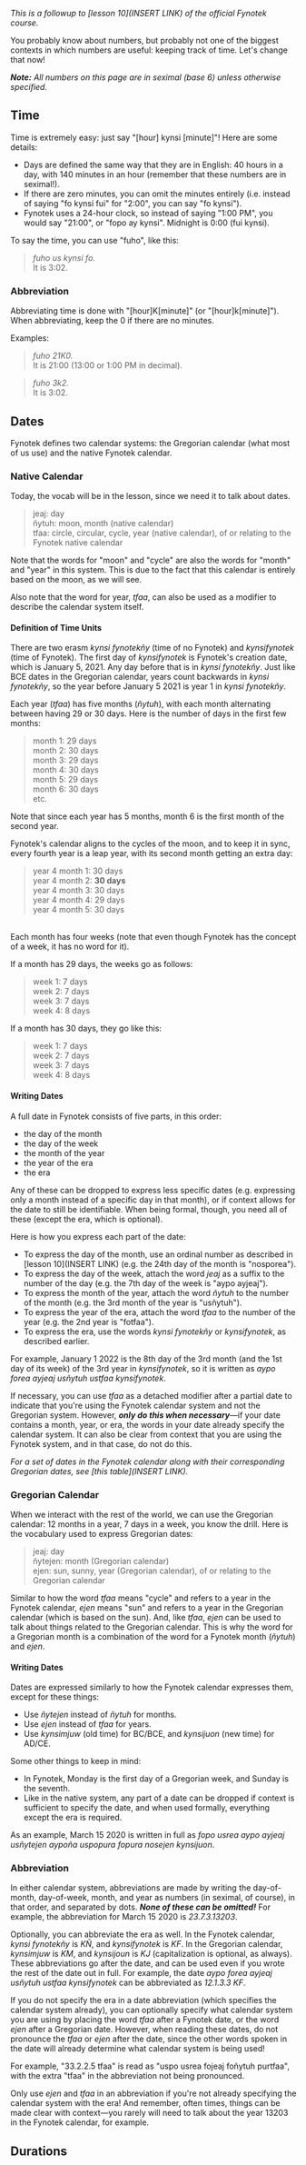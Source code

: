 *This is a followup to [lesson 10](INSERT LINK) of the official Fynotek course.*

You probably know about numbers, but probably not one of the biggest contexts in which numbers are useful: keeping track of time. Let's change that now!

***Note:** All numbers on this page are in seximal (base 6) unless otherwise specified.*

## Time
Time is extremely easy: just say "[hour] kynsi [minute]"! Here are some details:
- Days are defined the same way that they are in English: 40 hours in a day, with 140 minutes in an hour (remember that these numbers are in seximal!).
- If there are zero minutes, you can omit the minutes entirely (i.e. instead of saying "fo kynsi fui" for "2:00", you can say "fo kynsi").
- Fynotek uses a 24-hour clock, so instead of saying "1:00 PM", you would say "21:00", or "fopo ay kynsi". Midnight is 0:00 (fui kynsi).

To say the time, you can use "fuho", like this:
> *fuho us kynsi fo.*\
> It is 3:02.

### Abbreviation
Abbreviating time is done with "[hour]K[minute]" (or "[hour]k[minute]"). When abbreviating, keep the 0 if there are no minutes.

Examples:
> *fuho 21K0.*\
> It is 21:00 (13:00 or 1:00 PM in decimal).

> *fuho 3k2.*\
> It is 3:02.

## Dates
Fynotek defines two calendar systems: the Gregorian calendar (what most of us use) and the native Fynotek calendar.

### Native Calendar
Today, the vocab will be in the lesson, since we need it to talk about dates.
> jeaj: day\
> ñytuh: moon, month (native calendar)\
> tfaa: circle, circular, cycle, year (native calendar), of or relating to the Fynotek native calendar

Note that the words for "moon" and "cycle" are also the words for "month" and "year" in this system. This is due to the fact that this calendar is entirely based on the moon, as we will see.

Also note that the word for year, *tfaa*, can also be used as a modifier to describe the calendar system itself.

#### Definition of Time Units
There are two erasm *kynsi fynotekñy* (time of no Fynotek) and *kynsifynotek* (time of Fynotek). The first day of *kynsifynotek* is Fynotek's creation date, which is January 5, 2021. Any day before that is in *kynsi fynotekñy*. Just like BCE dates in the Gregorian calendar, years count backwards in *kynsi fynotekñy*, so the year before January 5 2021 is year 1 in *kynsi fynotekñy*.

Each year (*tfaa*) has five months (*ñytuh*), with each month alternating between having 29 or 30 days. Here is the number of days in the first few months:
> month 1: 29 days\
> month 2: 30 days\
> month 3: 29 days\
> month 4: 30 days\
> month 5: 29 days\
> month 6: 30 days\
> etc.

Note that since each year has 5 months, month 6 is the first month of the second year.

Fynotek's calendar aligns to the cycles of the moon, and to keep it in sync, every fourth year is a leap year, with its second month getting an extra day:
> year 4 month 1: 30 days\
> year 4 month 2: **30 days**\
> year 4 month 3: 30 days\
> year 4 month 4: 29 days\
> year 4 month 5: 30 days
<br>
Each month has four weeks (note that even though Fynotek has the concept of a week, it has no word for it).

If a month has 29 days, the weeks go as follows:
> week 1: 7 days\
> week 2: 7 days\
> week 3: 7 days\
> week 4: 8 days

If a month has 30 days, they go like this:
> week 1: 7 days\
> week 2: 7 days\
> week 3: 7 days\
> week 4: 8 days

#### Writing Dates
A full date in Fynotek consists of five parts, in this order:
- the day of the month
- the day of the week
- the month of the year
- the year of the era
- the era

Any of these can be dropped to express less specific dates (e.g. expressing only a month instead of a specific day in that month), or if context allows for the date to still be identifiable. When being formal, though, you need all of these (except the era, which is optional).

Here is how you express each part of the date:
- To express the day of the month, use an ordinal number as described in [lesson 10](INSERT LINK) (e.g. the 24th day of the month is "nosporea").
- To express the day of the week, attach the word *jeaj* as a suffix to the number of the day (e.g. the 7th day of the week is "aypo ayjeaj").
- To express the month of the year, attach the word *ñytuh* to the number of the month (e.g. the 3rd month of the year is "usñytuh").
- To express the year of the era, attach the word *tfaa* to the number of the year (e.g. the 2nd year is "fotfaa").
- To express the era, use the words *kynsi fynotekñy* or *kynsifynotek*, as described earlier.

For example, January 1 2022 is the 8th day of the 3rd month (and the 1st day of its week) of the 3rd year in *kynsifynotek*, so it is written as *aypo forea ayjeaj usñytuh ustfaa kynsifynotek*.

If necessary, you can use *tfaa* as a detached modifier after a partial date to indicate that you're using the Fynotek calendar system and not the Gregorian system. However, ***only do this when necessary***—if your date contains a month, year, or era, the words in your date already specify the calendar system. It can also be clear from context that you are using the Fynotek system, and in that case, do not do this.

*For a set of dates in the Fynotek calendar along with their corresponding Gregorian dates, see [this table](INSERT LINK).*

### Gregorian Calendar
When we interact with the rest of the world, we can use the Gregorian calendar: 12 months in a year, 7 days in a week, you know the drill. Here is the vocabulary used to express Gregorian dates:
> jeaj: day\
> ñytejen: month (Gregorian calendar)\
> ejen: sun, sunny, year (Gregorian calendar), of or relating to the Gregorian calendar

Similar to how the word *tfaa* means "cycle" and refers to a year in the Fynotek calendar, *ejen* means "sun" and refers to a year in the Gregorian calendar (which is based on the sun). And, like *tfaa*, *ejen* can be used to talk about things related to the Gregorian calendar. This is why the word for a Gregorian month is a combination of the word for a Fynotek month (*ñytuh*) and *ejen*.

#### Writing Dates
Dates are expressed similarly to how the Fynotek calendar expresses them, except for these things:
- Use *ñytejen* instead of *ñytuh* for months.
- Use *ejen* instead of *tfaa* for years.
- Use *kynsimjuw* (old time) for BC/BCE, and *kynsijuon* (new time) for AD/CE.

Some other things to keep in mind:
- In Fynotek, Monday is the first day of a Gregorian week, and Sunday is the seventh.
- Like in the native system, any part of a date can be dropped if context is sufficient to specify the date, and when used formally, everything except the era is required.

As an example, March 15 2020 is written in full as *fopo usrea aypo ayjeaj usñytejen aypoña uspopura fopura nosejen kynsijuon*.

### Abbreviation
In either calendar system, abbreviations are made by writing the day-of-month, day-of-week, month, and year as numbers (in seximal, of course), in that order, and separated by dots. ***None of these can be omitted!*** For example, the abbreviation for March 15 2020 is *23.7.3.13203*.

Optionally, you can abbreviate the era as well. In the Fynotek calendar, *kynsi fynotekñy* is *KÑ*, and *kynsifynotek* is *KF*. In the Gregorian calendar, *kynsimjuw* is *KM*, and *kynsijoun* is *KJ* (capitalization is optional, as always). These abbreviations go after the date, and can be used even if you wrote the rest of the date out in full. For example, the date *aypo forea ayjeaj usñytuh ustfaa kynsifynotek* can be abbreviated as *12.1.3.3 KF*.

If you do not specify the era in a date abbreviation (which specifies the calendar system already), you can optionally specify what calendar system you are using by placing the word *tfaa* after a Fynotek date, or the word *ejen* after a Gregorian date. However, when reading these dates, do not pronounce the *tfaa* or *ejen* after the date, since the other words spoken in the date will already determine what calendar system is being used!

For example, "33.2.2.5 tfaa" is read as "uspo usrea fojeaj foñytuh purtfaa", with the extra "tfaa" in the abbreviation not being pronounced.

Only use *ejen* and *tfaa* in an abbreviation if you're not already specifying the calendar system with the era! And remember, often times, things can be made clear with context—you rarely will need to talk about the year 13203 in the Fynotek calendar, for example.

## Durations


